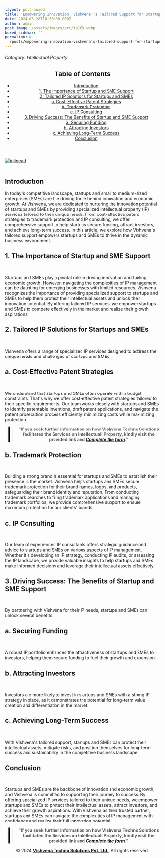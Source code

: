 ```yaml
---
layout: post-boxed
title: 'Empowering Innovation: Vishvena''s Tailored Support for Startups and SMEs'
date: 2024-03-28T18:30:00.000Z
author: admin
post_image: /assets/images/art/ip103.webp
boxed_sidebar: ''
permalink: >-
  /posts/empowering-innovation-vishvena's-tailored-support-for-startups-and-sme's
---
```


###### Category: Intellectual Property

<html lang="en">
<head>
    <meta charset="UTF-8">
    <meta name="viewport" content="width=device-width, initial-scale=1.0">
    <title><h1>Empowering Innovation Vishvena's Tailored Support for Startups and SMEs</h1></title>
    <meta name="description" content="Discover how Vishvena's tailored IP support empowers startups and SMEs to protect their intellectual assets, secure funding, and achieve long-term success in the competitive market.">
</head>
<body>
   <header>
	<h2>Table of Contents</h2>
       <nav>
			<ul>
				<li><a href="#introduction">Introduction</a></li>
				<li><a href="#1">1. The Importance of Startup and SME Support</a></li>
				<li><a href="#2">2. Tailored IP Solutions for Startups and SMEs</a></li>
				<li><a href="#3">a. Cost-Effective Patent Strategies</a></li>
				<li><a href="#4">b. Trademark Protection</a></li>	
				<li><a href="#5">c. IP Consulting</a></li>	
				<li><a href="#6">3. Driving Success: The Benefits of Startup and SME Support</a></li>
				<li><a href="#7">a. Securing Funding</a></li>
				<li><a href="#8">b. Attracting Investors</a></li>
				<li><a href="#9">c. Achieving Long-Term Success</a></li>
				<li><a href="#10">Conclusion</a></li>
		</ul>
	</nav>
</header>

<a href="/contact">
  <img src="/assets/images/art/inlinead2.webp" alt="inlinead" style="max-width:100%; height:auto;">
</a>
<br><br>

<article>
    <section id="introduction">
        <h2>Introduction</h2>
        <p>In today's competitive landscape, startups and small to medium-sized enterprises (SMEs) are the driving force behind innovation and economic growth. At Vishvena, we are dedicated to nurturing the innovation potential of startups and SMEs by providing specialized intellectual property (IP) services tailored to their unique needs. From cost-effective patent strategies to trademark protection and IP consulting, we offer comprehensive support to help startups secure funding, attract investors, and achieve long-term success. In this article, we explore how Vishvena's tailored support empowers startups and SMEs to thrive in the dynamic business environment.</p>

</section>

<section id="1">
	<h2>1. The Importance of Startup and SME Support</h2>

<img src="/assets/images/art/vip1.webp" alt="" style="max-width:100%; height:auto;"><br><br>

<p>Startups and SMEs play a pivotal role in driving innovation and fueling economic growth. However, navigating the complexities of IP management can be daunting for emerging businesses with limited resources. Vishvena recognizes the importance of providing specialized support to startups and SMEs to help them protect their intellectual assets and unlock their innovation potential. By offering tailored IP services, we empower startups and SMEs to compete effectively in the market and realize their growth aspirations.</p>

</section>

<section id="2">
	<h2>2. Tailored IP Solutions for Startups and SMEs</h2>

<img src="/assets/images/art/vip2.webp" alt="" style="max-width:100%; height:auto;"><br><br>

<p>Vishvena offers a range of specialized IP services designed to address the unique needs and challenges of startups and SMEs:</p>

</section>

<section id="3">
	<h2>a. Cost-Effective Patent Strategies</h2>

<img src="/assets/images/art/vip3.webp" alt="" style="max-width:100%; height:auto;"><br><br>

<p>We understand that startups and SMEs often operate within budget constraints. That's why we offer cost-effective patent strategies tailored to their specific requirements. Our team works closely with startups and SMEs to identify patentable inventions, draft patent applications, and navigate the patent prosecution process efficiently, minimizing costs while maximizing protection.</p>

</section>

<center><blockquote style="position:relative;">
<p><b style="font-size:1em;">"If you seek further information on how Vishvena Techno Solutions facilitates the Services on Intellectuall Property, kindly visit the provided link and <a href="/contact"><i>Complete the form</i></a>."</b></p>
<div style="position:absolute; top:0; bottom:0; left:-15px; border-left:5px solid black;"></div>
</blockquote></center>

<section id="4">
	<h2>b. Trademark Protection</h2>

<img src="/assets/images/art/vip4.webp" alt="" style="max-width:100%; height:auto;"><br><br>

<p>Building a strong brand is essential for startups and SMEs to establish their presence in the market. Vishvena helps startups and SMEs secure trademark protection for their brand names, logos, and products, safeguarding their brand identity and reputation. From conducting trademark searches to filing trademark applications and managing trademark portfolios, we provide comprehensive support to ensure maximum protection for our clients' brands.</p>

</section>

<section id="5">
	<h2>c. IP Consulting</h2>

<img src="/assets/images/art/vip5.webp" alt="" style="max-width:100%; height:auto;"><br><br>

<p>Our team of experienced IP consultants offers strategic guidance and advice to startups and SMEs on various aspects of IP management. Whether it's developing an IP strategy, conducting IP audits, or assessing the IP landscape, we provide valuable insights to help startups and SMEs make informed decisions and leverage their intellectual assets effectively.</p>

</section>

<section id="6">
	<h2>3. Driving Success: The Benefits of Startup and SME Support</h2>

<img src="/assets/images/art/vip6.webp" alt="" style="max-width:100%; height:auto;"><br><br>

<p>By partnering with Vishvena for their IP needs, startups and SMEs can unlock several benefits:</p>

</section>

<section id="7">
	<h2>a. Securing Funding</h2>

<img src="/assets/images/art/vip7.webp" alt="" style="max-width:100%; height:auto;"><br><br>

<p>A robust IP portfolio enhances the attractiveness of startups and SMEs to investors, helping them secure funding to fuel their growth and expansion.</p>

</section>

<section id="8">
	<h2>b. Attracting Investors</h2>

<img src="/assets/images/art/vip7.webp" alt="" style="max-width:100%; height:auto;"><br><br>

<p>Investors are more likely to invest in startups and SMEs with a strong IP strategy in place, as it demonstrates the potential for long-term value creation and differentiation in the market.</p>

</section>

<section id="9">
	<h2>c. Achieving Long-Term Success</h2>

<img src="/assets/images/art/vip7.webp" alt="" style="max-width:100%; height:auto;"><br><br>

<p>With Vishvena's tailored support, startups and SMEs can protect their intellectual assets, mitigate risks, and position themselves for long-term success and sustainability in the competitive business landscape.</p>

</section>

<section id="10">
	<h2>Conclusion</h2>

<img src="/assets/images/art/vip7.webp" alt="" style="max-width:100%; height:auto;"><br><br>

<p>Startups and SMEs are the backbone of innovation and economic growth, and Vishvena is committed to supporting their journey to success. By offering specialized IP services tailored to their unique needs, we empower startups and SMEs to protect their intellectual assets, attract investors, and achieve their growth aspirations. With Vishvena as their trusted partner, startups and SMEs can navigate the complexities of IP management with confidence and realize their full innovation potential.</p>

</section>

</article>

<center><blockquote style="position:relative;">
<p><b style="font-size:1em;">"If you seek further information on how Vishvena Techno Solutions facilitates the Services on Intellectuall Property, kindly visit the provided link and <a href="/contact"><i>Complete the form</i></a>."</b></p>
<div style="position:absolute; top:0; bottom:0; left:-15px; border-left:5px solid black;"></div>
</blockquote></center>

<footer>
<center><p>&copy; 2024 <a href="https://vishvena.com"><b>Vishvena Techno Solutions Pvt. Ltd.</b></a>. All rights reserved.</p></center>

</footer>
</body>
</html>
